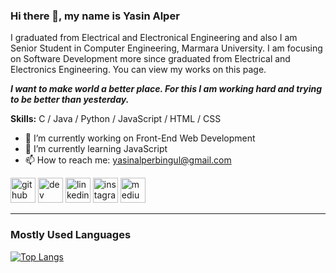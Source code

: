 ### Hi there 👋, my name is Yasin Alper
I graduated from Electrical and Electronical Engineering and also I am Senior Student in Computer Engineering, Marmara University. I am focusing on Software Development more since graduated from Electrical and Electronics Engineering. You can view my works on this page.

<strong><i>I want to make world a better place. For this I am working hard and trying to be better than yesterday.</i></strong>

<strong>Skills:</strong> C / Java / Python / JavaScript / HTML / CSS

- 🔭 I’m currently working on Front-End Web Development 
- 🌱 I’m currently learning JavaScript 
- 📫 How to reach me: yasinalperbingul@gmail.com 


[<img src='https://cdn.jsdelivr.net/npm/simple-icons@3.0.1/icons/github.svg' alt='github' height='40'>](https://github.com/yasinalperbingul)  [<img src='https://cdn.jsdelivr.net/npm/simple-icons@3.0.1/icons/dev-dot-to.svg' alt='dev' height='40'>](https://dev.to/yasinalperbingul)  [<img src='https://cdn.jsdelivr.net/npm/simple-icons@3.0.1/icons/linkedin.svg' alt='linkedin' height='40'>](https://www.linkedin.com/in/yasinalperbingul//)  [<img src='https://cdn.jsdelivr.net/npm/simple-icons@3.0.1/icons/instagram.svg' alt='instagram' height='40'>](https://www.instagram.com/yasinalperbingul//)  [<img src='https://cdn.jsdelivr.net/npm/simple-icons@3.0.1/icons/medium.svg' alt='medium' height='40'>](https://medium.com/@yasinalperbingul)  

<hr>

### Mostly Used Languages
[![Top Langs](https://github-readme-stats.vercel.app/api/top-langs/?username=yasinalperbingul)](https://github.com/anuraghazra/github-readme-stats)

